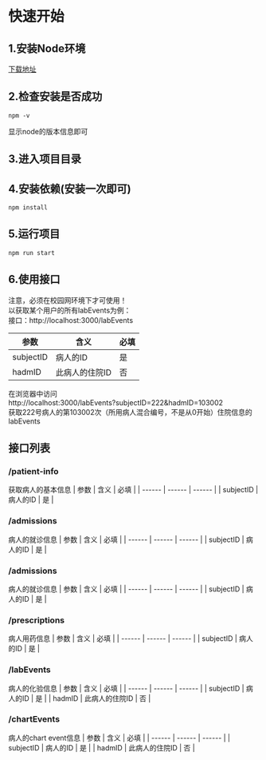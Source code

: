 # 快速开始
## 1.安装Node环境
[下载地址](https://nodejs.org/zh-cn/)
## 2.检查安装是否成功
    npm -v
显示node的版本信息即可
## 3.进入项目目录

## 4.安装依赖(安装一次即可)
    npm install
## 5.运行项目
    npm run start
## 6.使用接口  
注意，必须在校园网环境下才可使用！  
以获取某个用户的所有labEvents为例：  
接口：http://localhost:3000/labEvents 

| 参数 | 含义 | 必填 |
| ------ | ------ | ------ |
| subjectID | 病人的ID | 是 |
| hadmID | 此病人的住院ID | 否 |

在浏览器中访问  
http://localhost:3000/labEvents?subjectID=222&hadmID=103002  
获取222号病人的第103002次（所用病人混合编号，不是从0开始）住院信息的labEvents

## 接口列表

### /patient-info
获取病人的基本信息
| 参数 | 含义 | 必填 |
| ------ | ------ | ------ |
| subjectID | 病人的ID | 是 |
  
### /admissions
病人的就诊信息
| 参数 | 含义 | 必填 |
| ------ | ------ | ------ |
| subjectID | 病人的ID | 是 |

### /admissions
病人的就诊信息
| 参数 | 含义 | 必填 |
| ------ | ------ | ------ |
| subjectID | 病人的ID | 是 |

### /prescriptions
病人用药信息
| 参数 | 含义 | 必填 |
| ------ | ------ | ------ |
| subjectID | 病人的ID | 是 |

### /labEvents
病人的化验信息
| 参数 | 含义 | 必填 |
| ------ | ------ | ------ |
| subjectID | 病人的ID | 是 |
| hadmID | 此病人的住院ID | 否 |

### /chartEvents
病人的chart event信息
| 参数 | 含义 | 必填 |
| ------ | ------ | ------ |
| subjectID | 病人的ID | 是 |
| hadmID | 此病人的住院ID | 否 |